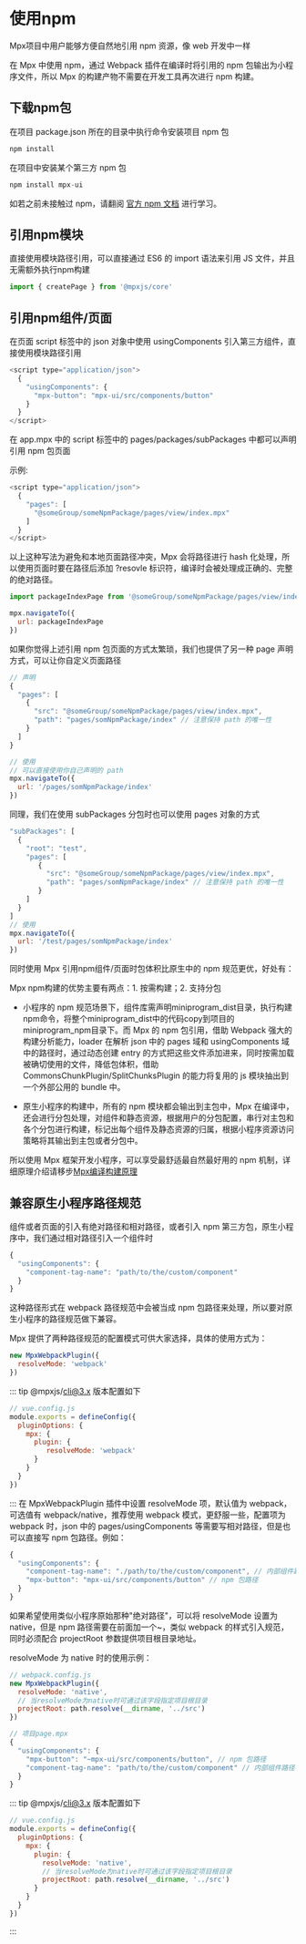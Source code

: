 # 使用npm

Mpx项目中用户能够方便自然地引用 npm 资源，像 web 开发中一样

在 Mpx 中使用 npm，通过 Webpack 插件在编译时将引用的 npm 包输出为小程序文件，所以 Mpx 的构建产物不需要在开发工具再次进行 npm 构建。

## 下载npm包

在项目 package.json 所在的目录中执行命令安装项目 npm 包

```js
npm install
```
在项目中安装某个第三方 npm 包

```js
npm install mpx-ui
```
如若之前未接触过 npm，请翻阅 [官方 npm 文档](https://docs.npmjs.com/about-npm/index.html) 进行学习。

## 引用npm模块

直接使用模块路径引用，可以直接通过 ES6 的 import 语法来引用 JS 文件，并且无需额外执行npm构建

```js
import { createPage } from '@mpxjs/core'
```

## 引用npm组件/页面

在页面 script 标签中的 json 对象中使用 usingComponents 引入第三方组件，直接使用模块路径引用

```js
<script type="application/json">
  {
    "usingComponents": {
      "mpx-button": "mpx-ui/src/components/button"
    }
  }
</script>
```
在 app.mpx 中的 script 标签中的 pages/packages/subPackages 中都可以声明引用 npm 包页面

示例:
```js
<script type="application/json">
  {
    "pages": [
      "@someGroup/someNpmPackage/pages/view/index.mpx"
    ]
  }
</script>
```
以上这种写法为避免和本地页面路径冲突，Mpx 会将路径进行 hash 化处理，所以使用页面时要在路径后添加 ?resovle 标识符，编译时会被处理成正确的、完整的绝对路径。

```js
import packageIndexPage from '@someGroup/someNpmPackage/pages/view/index.mpx?resolve'

mpx.navigateTo({
  url: packageIndexPage
})
```
如果你觉得上述引用 npm 包页面的方式太繁琐，我们也提供了另一种 page 声明方式，可以让你自定义页面路径

```js
// 声明
{
  "pages": [
    {
      "src": "@someGroup/someNpmPackage/pages/view/index.mpx",
      "path": "pages/somNpmPackage/index" // 注意保持 path 的唯一性
    }
  ]
}

// 使用
// 可以直接使用你自己声明的 path
mpx.navigateTo({
  url: '/pages/somNpmPackage/index'
})
```
同理，我们在使用 subPackages 分包时也可以使用 pages 对象的方式

```js
"subPackages": [
  {
    "root": "test",
    "pages": [
       {
         "src": "@someGroup/someNpmPackage/pages/view/index.mpx",
         "path": "pages/somNpmPackage/index" // 注意保持 path 的唯一性
       }
    ]
  }
]
// 使用
mpx.navigateTo({
  url: '/test/pages/somNpmPackage/index'
})
```

同时使用 Mpx 引用npm组件/页面时包体积比原生中的 npm 规范更优，好处有：

Mpx npm构建的优势主要有两点：1. 按需构建；2. 支持分包

* 小程序的 npm 规范场景下，组件库需声明miniprogram_dist目录，执行构建npm命令，将整个miniprogram_dist中的代码copy到项目的miniprogram_npm目录下。而 Mpx 的 npm 包引用，借助 Webpack 强大的构建分析能力，loader 在解析 json 中的 pages 域和 usingComponents 域中的路径时，通过动态创建 entry 的方式把这些文件添加进来，同时按需加载被确切使用的文件，降低包体积，借助  CommonsChunkPlugin/SplitChunksPlugin 的能力将复用的 js 模块抽出到一个外部公用的 bundle 中。

* 原生小程序的构建中，所有的 npm 模块都会输出到主包中，Mpx 在编译中，还会进行分包处理，对组件和静态资源，根据用户的分包配置，串行对主包和各个分包进行构建，标记出每个组件及静态资源的归属，根据小程序资源访问策略将其输出到主包或者分包中。

所以使用 Mpx 框架开发小程序，可以享受最舒适最自然最好用的 npm 机制，详细原理介绍请移步[Mpx编译构建原理](../understand/compile.md)

## 兼容原生小程序路径规范

组件或者页面的引入有绝对路径和相对路径，或者引入 npm 第三方包，原生小程序中，我们通过相对路径引入一个组件时
```js
{
  "usingComponents": {
    "component-tag-name": "path/to/the/custom/component"
  }
}
```
这种路径形式在 webpack 路径规范中会被当成 npm 包路径来处理，所以要对原生小程序的路径规范做下兼容。

Mpx 提供了两种路径规范的配置模式可供大家选择，具体的使用方式为：

```js
new MpxWebpackPlugin({
  resolveMode: 'webpack'
})
```

::: tip @mpxjs/cli@3.x 版本配置如下
```js
// vue.config.js
module.exports = defineConfig({
  pluginOptions: {
    mpx: {
      plugin: {
         resolveMode: 'webpack'
      }
    }
  }
})
```
:::
在 MpxWebpackPlugin 插件中设置 resolveMode 项，默认值为 webpack，可选值有 webpack/native，推荐使用 webpack 模式，更舒服一些，配置项为 webpack 时，json 中的 pages/usingComponents 等需要写相对路径，但是也可以直接写 npm 包路径。例如：
```js
{
  "usingComponents": {
    "component-tag-name": "./path/to/the/custom/component", // 内部组件路径
    "mpx-button": "mpx-ui/src/components/button" // npm 包路径
  }
}
```

如果希望使用类似小程序原始那种"绝对路径"，可以将 resolveMode 设置为 native，但是 npm 路径需要在前面加一个~，类似 webpack 的样式引入规范，同时必须配合 projectRoot 参数提供项目根目录地址。

resolveMode 为 native 时的使用示例：
```js
// webpack.config.js
new MpxWebpackPlugin({
  resolveMode: 'native',
  // 当resolveMode为native时可通过该字段指定项目根目录
  projectRoot: path.resolve(__dirname, '../src')
})

// 项目page.mpx
{
  "usingComponents": {
    "mpx-button": "~mpx-ui/src/components/button", // npm 包路径
    "component-tag-name": "path/to/the/custom/component" // 内部组件路径
  }
}
```

::: tip @mpxjs/cli@3.x 版本配置如下
```js
// vue.config.js
module.exports = defineConfig({
  pluginOptions: {
    mpx: {
      plugin: {
        resolveMode: 'native',
        // 当resolveMode为native时可通过该字段指定项目根目录
        projectRoot: path.resolve(__dirname, '../src')
      }
    }
  }
})
```
:::